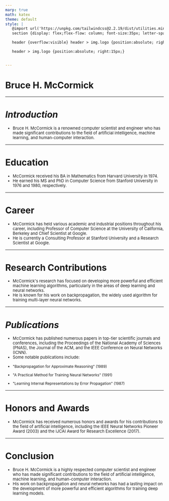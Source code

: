 ```yaml
---
marp: true
math: katex
theme: default
style: |
   @import url('https://unpkg.com/tailwindcss@2.2.19/dist/utilities.min.css');
   section {display: flex;flex-flow: column; font-size:35px; letter-spacing:1.4px;}

   header {overflow:visible} header > img.logo {position:absolute; right:15px;}

   header > img.logo {position:absolute; right:15px;}


---
```

<!-- backgroundImage: url('backgrounds/aaabstract (3).png') -->
<!-- _class: lead -->

 # Bruce H. McCormick

---
<style scoped>p,li {font-size:0.96em}</style>

 # _Introduction_

- Bruce H. McCormick is a renowned computer scientist and engineer who has made significant contributions to the field of artificial intelligence, machine learning, and human-computer interaction.

---
<style scoped>p,li {font-size:0.92em}</style>

 # Education

- McCormick received his BA in Mathematics from Harvard University in 1974.
- He earned his MS and PhD in Computer Science from Stanford University in 1976 and 1980, respectively.

---
<style scoped>p,li {font-size:0.92em}</style>

 # Career

- McCormick has held various academic and industrial positions throughout his career, including Professor of Computer Science at the University of California, Berkeley and Chief Scientist at Google.
- He is currently a Consulting Professor at Stanford University and a Research Scientist at Google.

---
<style scoped>p,li {font-size:0.92em}</style>

 # Research Contributions

- McCormick's research has focused on developing more powerful and efficient machine learning algorithms, particularly in the areas of deep learning and neural networks.
- He is known for his work on backpropagation, the widely used algorithm for training multi-layer neural networks.

---
<style scoped>p,li {font-size:0.80em}</style>

 # _Publications_
- McCormick has published numerous papers in top-tier scientific journals and conferences, including the Proceedings of the National Academy of Sciences (PNAS), the Journal of the ACM, and the IEEE Conference on Neural Networks (ICNN).
- Some notable publications include:

+ "Backpropagation for Approximate Reasoning" (1989)

+ "A Practical Method for Training Neural Networks" (1991)

+ "Learning Internal Representations by Error Propagation" (1987)


---
<style scoped>p,li {font-size:0.96em}</style>

 # **Honors and Awards**
- McCormick has received numerous honors and awards for his contributions to the field of artificial intelligence, including the IEEE Neural Networks Pioneer Award (2003) and the IJCAI Award for Research Excellence (2017).


---
<style scoped>p,li {font-size:0.92em}</style>

 # Conclusion
- Bruce H. McCormick is a highly respected computer scientist and engineer who has made significant contributions to the field of artificial intelligence, machine learning, and human-computer interaction.
- His work on backpropagation and neural networks has had a lasting impact on the development of more powerful and efficient algorithms for training deep learning models.
